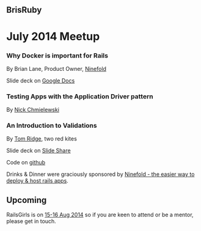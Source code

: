 ## BrisRuby 

# July 2014 Meetup

### Why Docker is important for Rails
By Brian Lane, Product Owner, [Ninefold](https://ninefold.com/)

Slide deck on [Google Docs](https://docs.google.com/presentation/d/1mz0QchIrz-03rlgJanFvHg0-ILp0xAXKKeEbLf6ovDo)

### Testing Apps with the Application Driver pattern
By [Nick Chmielewski](https://github.com/hackling)

### An Introduction to Validations
By [Tom Ridge](https://github.com/ridget), two red kites

Slide deck on [Slide Share](http://www.slideshare.net/tomridge1/validations-101)

Code on [github](https://github.com/ridget/validators_app)

Drinks & Dinner were graciously sponsored by [Ninefold - the easier way to deploy & host rails apps](https://ninefold.com/).

## Upcoming

RailsGirls is on [15-16 Aug 2014](http://railsgirls.com/brisbane) so if you are keen to attend or be a mentor, please get in touch.
